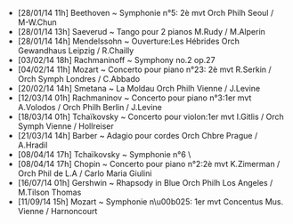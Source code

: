 - [28/01/14 11h] Beethoven ~ Symphonie n°5: 2è mvt Orch Philh Seoul / M-W.Chun
- [28/01/14 13h] Saeverud ~ Tango pour 2 pianos M.Rudy / M.Alperin
- [28/01/14 14h] Mendelssohn ~ Ouverture:Les Hébrides Orch Gewandhaus Leipzig / R.Chailly
- [03/02/14 18h] Rachmaninoff ~ Symphony no.2 op.27
- [04/02/14 11h] Mozart ~ Concerto pour piano n°23: 2è mvt R.Serkin / Orch Symph Londres / C.Abbado
- [20/02/14 14h] Smetana ~ La Moldau Orch Philh Vienne / J.Levine
- [12/03/14 01h] Rachmaninov ~ Concerto pour piano n°3:1er mvt A.Volodos / Orch Philh Berlin / J.Levine
- [18/03/14 01h] Tchaïkovsky ~ Concerto pour violon:1er mvt I.Gitlis / Orch Symph Vienne / Hollreiser
- [21/03/14 14h] Barber ~ Adagio pour cordes Orch Chbre Prague / A.Hradil
- [08/04/14 17h] Tchaïkovsky ~ Symphonie n°6 \
- [08/04/14 17h] Chopin ~ Concerto pour piano n°2:2è mvt K.Zimerman / Orch Phil de L.A / Carlo Maria Giulini
- [16/07/14 01h] Gershwin ~ Rhapsody in Blue Orch Philh Los Angeles / M.Tilson Thomas
- [11/09/14 15h] Mozart ~ Symphonie n\u00b025: 1er mvt  Concentus Mus. Vienne / Harnoncourt
